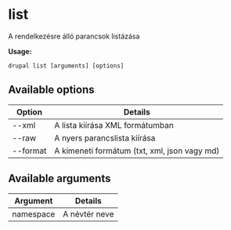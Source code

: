 # list
A rendelkezésre álló parancsok listázása

**Usage:**
```
drupal list [arguments] [options]
```

## Available options
Option | Details
-------|-------------
--xml | A lista kiírása XML formátumban
--raw | A nyers parancslista kiírása
--format | A kimeneti formátum (txt, xml, json vagy md)

## Available arguments
Argument | Details
---------|-------------
namespace | A névtér neve
